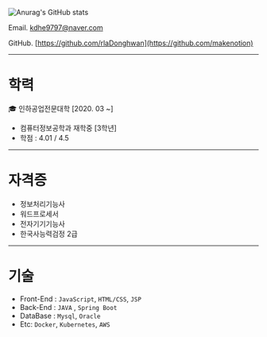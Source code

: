 


![Anurag's GitHub stats](https://github-readme-stats.vercel.app/api?username=rlaDonghwan&show_icons=true&theme=radical)

Email.  [kdhe9797@naver.com](mailto:adalovelace@mail.com)

GitHub. [https://github.com/rlaDonghwan](https://github.com/makenotion)

---

# 학력

🎓 인하공업전문대학 [2020. 03 ~]

- 컴퓨터정보공학과 재학중 [3학년]
- 학점 : 4.01 / 4.5
---
# 자격증

- 정보처리기능사
- 워드프로세서
- 전자기기기능사
- 한국사능력검정 2급

---

# 기술

- Front-End : `JavaScript`, `HTML/CSS`, `JSP`
- Back-End : `JAVA` , `Spring Boot`
- DataBase : `Mysql`, `Oracle`
- Etc: `Docker`, `Kubernetes`, `AWS`
